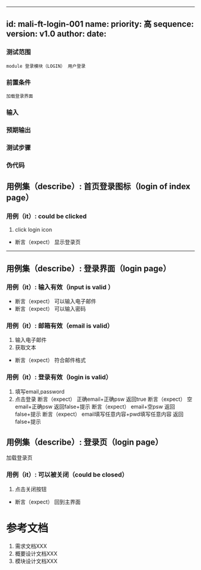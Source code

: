 --------
id: mali-ft-login-001
name: 
priority: 高
sequence: 
version: v1.0
author: 
date: 
--------
### 测试范围
    module 登录模块（LOGIN） 用户登录

### 前置条件
    加载登录界面
### 输入
   
### 预期输出

### 测试步骤




### 伪代码

## 用例集（describe）: 首页登录图标（login of index page）
### 用例（it）: could be clicked
1.  click login icon
* 断言（expect） 显示登录页

***
## 用例集（describe）: 登录界面（login page）
### 用例（it）: 输入有效（input is valid ）
* 断言（expect） 可以输入电子邮件
* 断言（expect） 可以输入密码
### 用例（it）: 邮箱有效（email is valid）
1. 输入电子邮件
2. 获取文本
*  断言（expect） 符合邮件格式 
### 用例（it）: 登录有效（login is valid）
1. 填写email,password
2. 点击登录
断言（expect） 正确email+正确psw 返回true
断言（expect） 空email+正确psw 返回false+提示
断言（expect） email+空psw 返回false+提示
断言（expect） email填写任意内容+pwd填写任意内容 返回false+提示

## 用例集（describe）: 登录页（login page）
加载登录页
### 用例（it）: 可以被关闭（could be closed）
1. 点击关闭按钮
* 断言（expect） 回到主界面 

# 参考文档
  1. 需求文档XXX
  2. 概要设计文档XXX
  3. 模块设计文档XXX